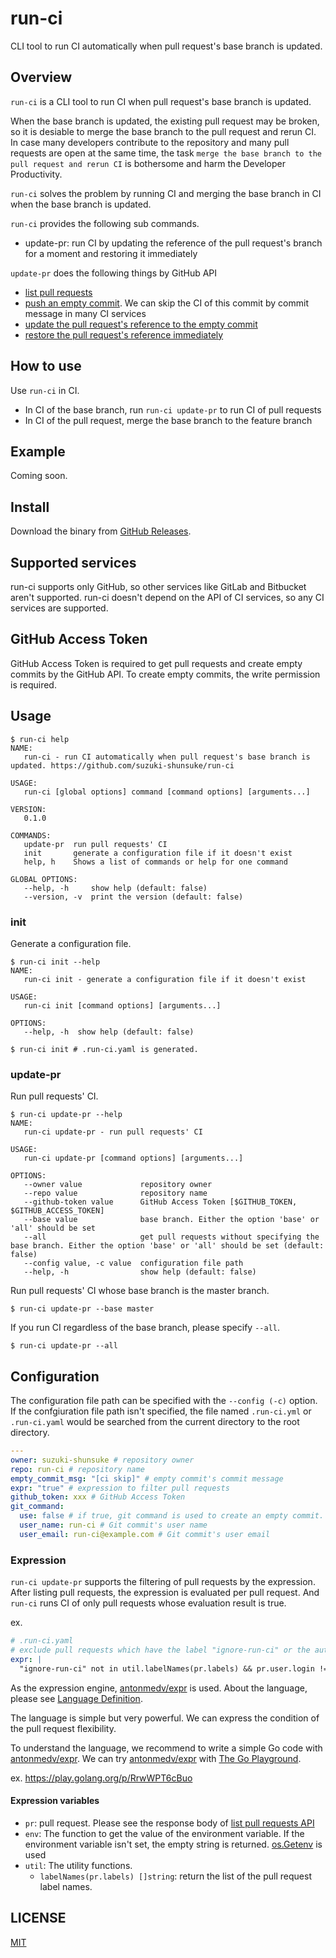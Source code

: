# run-ci

CLI tool to run CI automatically when pull request's base branch is updated.

## Overview

`run-ci` is a CLI tool to run CI when pull request's base branch is updated.

When the base branch is updated, the existing pull request may be broken,
so it is desiable to merge the base branch to the pull request and rerun CI.
In case many developers contribute to the repository and many pull requests are open at the same time,
the task `merge the base branch to the pull request and rerun CI` is bothersome and harm the Developer Productivity.

`run-ci` solves the problem by running CI and merging the base branch in CI when the base branch is updated.

`run-ci` provides the following sub commands.

* update-pr: run CI by updating the reference of the pull request's branch for a moment and restoring it immediately

`update-pr` does the following things by GitHub API

* [list pull requests](https://docs.github.com/en/rest/reference/pulls#list-pull-requests)
* [push an empty commit](https://docs.github.com/en/rest/reference/git#create-a-commit). We can skip the CI of this commit by commit message in many CI services
* [update the pull request's reference to the empty commit](https://docs.github.com/en/rest/reference/git#update-a-reference)
* [restore the pull request's reference immediately](https://docs.github.com/en/rest/reference/git#update-a-reference)

## How to use

Use `run-ci` in CI.

* In CI of the base branch, run `run-ci update-pr` to run CI of pull requests
* In CI of the pull request, merge the base branch to the feature branch

## Example

Coming soon.

## Install

Download the binary from [GitHub Releases](https://github.com/suzuki-shunsuke/run-ci/releases).

## Supported services

run-ci supports only GitHub, so other services like GitLab and Bitbucket aren't supported.
run-ci doesn't depend on the API of CI services, so any CI services are supported.

## GitHub Access Token

GitHub Access Token is required to get pull requests and create empty commits by the GitHub API.
To create empty commits, the write permission is required.

## Usage

```
$ run-ci help
NAME:
   run-ci - run CI automatically when pull request's base branch is updated. https://github.com/suzuki-shunsuke/run-ci

USAGE:
   run-ci [global options] command [command options] [arguments...]

VERSION:
   0.1.0

COMMANDS:
   update-pr  run pull requests' CI
   init       generate a configuration file if it doesn't exist
   help, h    Shows a list of commands or help for one command

GLOBAL OPTIONS:
   --help, -h     show help (default: false)
   --version, -v  print the version (default: false)
```

### init

Generate a configuration file.

```
$ run-ci init --help
NAME:
   run-ci init - generate a configuration file if it doesn't exist

USAGE:
   run-ci init [command options] [arguments...]

OPTIONS:
   --help, -h  show help (default: false)
```

```
$ run-ci init # .run-ci.yaml is generated.
```

### update-pr

Run pull requests' CI.

```
$ run-ci update-pr --help
NAME:
   run-ci update-pr - run pull requests' CI

USAGE:
   run-ci update-pr [command options] [arguments...]

OPTIONS:
   --owner value             repository owner
   --repo value              repository name
   --github-token value      GitHub Access Token [$GITHUB_TOKEN, $GITHUB_ACCESS_TOKEN]
   --base value              base branch. Either the option 'base' or 'all' should be set
   --all                     get pull requests without specifying the base branch. Either the option 'base' or 'all' should be set (default: false)
   --config value, -c value  configuration file path
   --help, -h                show help (default: false)
```

Run pull requests' CI whose base branch is the master branch.

```
$ run-ci update-pr --base master
```

If you run CI regardless of the base branch, please specify `--all`.

```
$ run-ci update-pr --all
```

## Configuration

The configuration file path can be specified with the `--config (-c)` option.
If the confgiuration file path isn't specified, the file named `.run-ci.yml` or `.run-ci.yaml` would be searched from the current directory to the root directory.

```yaml
---
owner: suzuki-shunsuke # repository owner
repo: run-ci # repository name
empty_commit_msg: "[ci skip]" # empty commit's commit message
expr: "true" # expression to filter pull requests
github_token: xxx # GitHub Access Token
git_command:
  use: false # if true, git command is used to create an empty commit. By default, the GitHub API is used
  user_name: run-ci # Git commit's user name
  user_email: run-ci@example.com # Git commit's user email
```

### Expression

`run-ci update-pr` supports the filtering of pull requests by the expression.
After listing pull requests, the expression is evaluated per pull request.
And `run-ci` runs CI of only pull requests whose evaluation result is true.

ex.

```yaml
# .run-ci.yaml
# exclude pull requests which have the label "ignore-run-ci" or the author is "renovate[bot]"
expr: |
  "ignore-run-ci" not in util.labelNames(pr.labels) && pr.user.login != "renovate[bot]"
```

As the expression engine, [antonmedv/expr](https://github.com/antonmedv/expr) is used.
About the language, please see [Language Definition](https://github.com/antonmedv/expr/blob/master/docs/Language-Definition.md).

The language is simple but very powerful.
We can express the condition of the pull request flexibility.

To understand the language, we recommend to write a simple Go code with [antonmedv/expr](https://github.com/antonmedv/expr).
We can try  [antonmedv/expr](https://github.com/antonmedv/expr) with [The Go Playground](https://play.golang.org).

ex. https://play.golang.org/p/RrwWPT6cBuo

#### Expression variables

* `pr`: pull request. Please see the response body of [list pull requests API](https://docs.github.com/en/rest/reference/pulls#list-pull-requests) 
* `env`: The function to get the value of the environment variable. If the environment variable isn't set, the empty string is returned. [os.Getenv](https://golang.org/pkg/os/#Getenv) is used
* `util`: The utility functions.
  * `labelNames(pr.labels) []string`: return the list of the pull request label names.

## LICENSE

[MIT](LICENSE)
